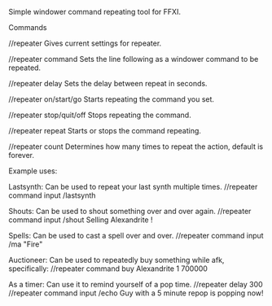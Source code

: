 Simple windower command repeating tool for FFXI.

Commands

//repeater                Gives current settings for repeater.

//repeater command        Sets the line following as a windower command to be repeated.

//repeater delay          Sets the delay between repeat in seconds.

//repeater on/start/go    Starts repeating the command you set.

//repeater stop/quit/off  Stops repeating the command.

//repeater repeat         Starts or stops the command repeating.

//repeater count          Determines how many times to repeat the action, default is forever.

Example uses:

Lastsynth: Can be used to repeat your last synth multiple times.
//repeater command input /lastsynth

Shouts: Can be used to shout something over and over again.
//repeater command input /shout Selling Alexandrite <pos>!

Spells: Can be used to cast a spell over and over.
//repeater command input /ma "Fire" <t>

Auctioneer: Can be used to repeatedly buy something while afk, specifically:
//repeater command buy Alexandrite 1 700000

As a timer: Can use it to remind yourself of a pop time.
//repeater delay 300
//repeater command input /echo Guy with a 5 minute repop is popping now!
